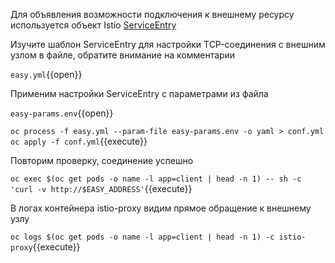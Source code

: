 Для объявления возможности подключения к внешнему ресурсу используется объект
Istio [ServiceEntry](https://istio.io/latest/docs/reference/config/networking/service-entry/)

Изучите шаблон ServiceEntry для настройки TCP-соединения с внешним узлом в файле, обратите внимание на комментарии

`easy.yml`{{open}}

Применим настройки ServiceEntry с параметрами из файла

`easy-params.env`{{open}}

`oc process -f easy.yml --param-file easy-params.env -o yaml > conf.yml
oc apply -f conf.yml`{{execute}}

Повторим проверку, соединение успешно

`oc exec $(oc get pods -o name -l app=client | head -n 1) -- sh -c 'curl -v http://$EASY_ADDRESS'`{{execute}}

В логах контейнера istio-proxy видим прямое обращение к внешнему узлу

`oc logs $(oc get pods -o name -l app=client | head -n 1) -c istio-proxy`{{execute}}
